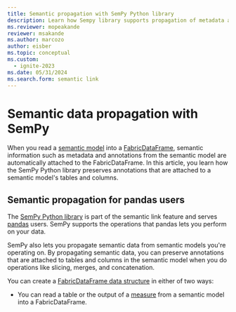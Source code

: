 ```yaml
---
title: Semantic propagation with SemPy Python library
description: Learn how Sempy library supports propagation of metadata attached to semantic models you're operating on.
ms.reviewer: mopeakande
reviewer: msakande
ms.author: marcozo
author: eisber
ms.topic: conceptual
ms.custom:
  - ignite-2023
ms.date: 05/31/2024
ms.search.form: semantic link
---
```


# Semantic data propagation with SemPy

When you read a [semantic model](/power-bi/connect-data/service-datasets-understand) into a [FabricDataFrame](semantic-link-overview.md#fabricdataframe-data-structure), semantic information such as metadata and annotations from the semantic model are automatically attached to the FabricDataFrame. In this article, you learn how the SemPy Python library preserves annotations that are attached to a semantic model's tables and columns.

## Semantic propagation for pandas users

The [SemPy Python library](/python/api/semantic-link-sempy) is part of the semantic link feature and serves [pandas](https://pandas.pydata.org/) users. SemPy supports the operations that pandas lets you perform on your data.

SemPy also lets you propagate semantic data from semantic models you're operating on. By propagating semantic data, you can preserve annotations that are attached to tables and columns in the semantic model when you do operations like slicing, merges, and concatenation.

You can create a [FabricDataFrame data structure](semantic-link-overview.md#fabricdataframe-data-structure) in either of two ways:

- You can read a table or the output of a [measure](/power-bi/transform-model/desktop-measures) from a semantic model into a FabricDataFrame.

  When you read from a semantic model into a FabricDataFrame, the metadata from Power BI automatically *hydrates*, or populates, the FabricDataFrame. The semantic information from the semantic model's tables or measures are preserved in the FabricDataFrame.

- You can use in-memory data to create the FabricDataFrame, just as you do for pandas DataFrames.

  When you create a FabricDataFrame from in-memory data, you need to supply the name of a semantic model that the FabricDataFrame can pull metadata information from.

How semantic data is preserved varies, depending on factors like the operations you're doing and the order of the FabricDataFrames you're operating on.

### Semantic propagation with merge operation

When you merge two FabricDataFrames, the order of the DataFrames determines how SemPy propagates semantic information.

- If both FabricDataFrames are annotated, the table-level metadata of the left FabricDataFrame takes precedence. The same rule applies to individual columns. The column annotations in the left FabricDataFrame take precedence over the column annotations in the right DataFrame.

- If only one FabricDataFrame is annotated, SemPy uses its metadata. The same rule applies to individual columns. SemPy uses the column annotations present in the annotated FabricDataFrame.

### Semantic propagation with concatenation

When you concatenate multiple FabricDataFrames, SemPy copies the metadata from the first FabricDataFrame that matches each column name. If there are multiple matches and the metadata isn't the same, SemPy issues a warning.

You can also propagate concatenations of FabricDataFrames with regular pandas DataFrames by placing the FabricDataFrame first.

## Semantic propagation for Spark users

The semantic link Spark native connector hydrates the [metadata](https://spark.apache.org/docs/3.3.2/api/python/reference/pyspark.sql/api/pyspark.sql.types.StructField.html#pyspark.sql.types.StructField) dictionary of a Spark column. Currently, support for semantic propagation is limited by Spark's internal implementation of schema information propagation. For example, column aggregation strips the metadata.

## Related content

- [Get started with Python semantic link (SemPy)](/python/api/semantic-link/overview-semantic-link)
- [SemPy FabricDataFrame class reference documentation](/python/api/semantic-link-sempy/sempy.fabric.fabricdataframe)
- [Tutorial: Analyze functional dependencies in a sample semantic model](tutorial-power-bi-dependencies.md)
- [Explore and validate data by using semantic link](semantic-link-validate-data.md)
- [Explore and validate relationships in semantic models](semantic-link-validate-relationship.md)
